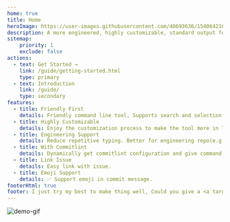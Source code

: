 ```yaml
---
home: true
title: Home
heroImage: https://user-images.githubusercontent.com/40693636/154064210-964aeaa0-d9dc-4cea-9e52-2ffc3789611b.png
description: A more engineered, highly customizable, standard output format commitizen adapter.
sitemap:
    priority: 1
    exclude: false
actions:
  - text: Get Started →
    link: /guide/getting-started.html
    type: primary
  - text: Introduction
    link: /guide/
    type: secondary
features:
  - title: Friendly First
    details: Friendly command line tool, Supports search and selection on the command line, reducing spelling errors.To be a lazyman.
  - title: Highly Customizable
    details: Enjoy the customization process to make the tool more in line with your or team habits.
  - title: Engineering Support
    details: Reduce repetitive typing. Better for engineering repo(e.g:monorepo) or business system.
  - title: With Commitlint
    details: Dynamically get commitlint configuration and give command line prompts.
  - title: Link Issue
    details: Easy link with issue. 
  - title: Emoji Support
    details: ✅ Support emoji in commit message.
footerHtml: true  
footer: I just try my best to make thing well, Could you give a <a target="_blank" href="https://github.com/Zhengqbbb/cz-git">star ⭐</a><br>MIT Licensed | Copyright © 2022-present <a target="_blank" href="https://github.com/Zhengqbbb">Zhengqbbb</a>
---
```


![demo-gif](https://user-images.githubusercontent.com/40693636/154906217-e0b1c5d0-9294-4072-8082-c0cdd9392023.gif)
